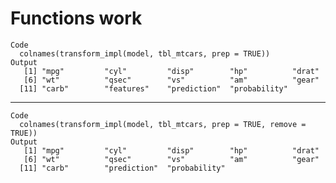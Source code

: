 # Functions work

    Code
      colnames(transform_impl(model, tbl_mtcars, prep = TRUE))
    Output
       [1] "mpg"         "cyl"         "disp"        "hp"          "drat"       
       [6] "wt"          "qsec"        "vs"          "am"          "gear"       
      [11] "carb"        "features"    "prediction"  "probability"

---

    Code
      colnames(transform_impl(model, tbl_mtcars, prep = TRUE, remove = TRUE))
    Output
       [1] "mpg"         "cyl"         "disp"        "hp"          "drat"       
       [6] "wt"          "qsec"        "vs"          "am"          "gear"       
      [11] "carb"        "prediction"  "probability"

